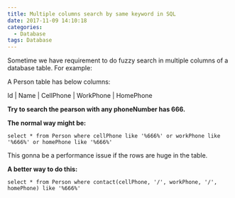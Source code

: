 ```yaml
---
title: Multiple columns search by same keyword in SQL
date: 2017-11-09 14:10:18
categories:
  - Database
tags: Database
---
```

Sometime we have requirement to do fuzzy search in multiple columns of a database table.
For example:

A Person table has below columns:

Id | Name | CellPhone | WorkPhone | HomePhone

**Try to search the pearson with any phoneNumber has 666.**

**The normal way might be:**

    select * from Person where cellPhone like '%666%' or workPhone like '%666%' or homePhone like '%666%'

This gonna be a performance issue if the rows are huge in the table.

**A better way to do this:**

    select * from Person where contact(cellPhone, '/', workPhone, '/', homePhone) like '%666%'